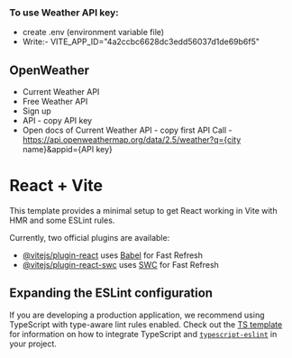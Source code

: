 ### To use Weather API key:
- create .env (environment variable file)
- Write:- VITE_APP_ID="4a2ccbc6628dc3edd56037d1de69b6f5"


## OpenWeather
- Current Weather API
- Free Weather API
- Sign up
- API - copy API key
- Open docs of Current Weather API - copy first API Call - https://api.openweathermap.org/data/2.5/weather?q={city name}&appid={API key}



# React + Vite

This template provides a minimal setup to get React working in Vite with HMR and some ESLint rules.

Currently, two official plugins are available:

- [@vitejs/plugin-react](https://github.com/vitejs/vite-plugin-react/blob/main/packages/plugin-react) uses [Babel](https://babeljs.io/) for Fast Refresh
- [@vitejs/plugin-react-swc](https://github.com/vitejs/vite-plugin-react/blob/main/packages/plugin-react-swc) uses [SWC](https://swc.rs/) for Fast Refresh

## Expanding the ESLint configuration

If you are developing a production application, we recommend using TypeScript with type-aware lint rules enabled. Check out the [TS template](https://github.com/vitejs/vite/tree/main/packages/create-vite/template-react-ts) for information on how to integrate TypeScript and [`typescript-eslint`](https://typescript-eslint.io) in your project.
